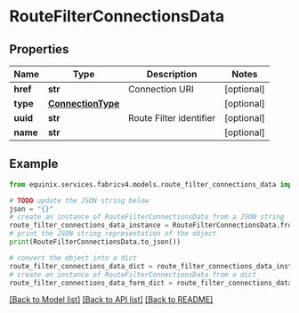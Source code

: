 # RouteFilterConnectionsData


## Properties

Name | Type | Description | Notes
------------ | ------------- | ------------- | -------------
**href** | **str** | Connection URI | [optional] 
**type** | [**ConnectionType**](ConnectionType.md) |  | [optional] 
**uuid** | **str** | Route Filter identifier | [optional] 
**name** | **str** |  | [optional] 

## Example

```python
from equinix.services.fabricv4.models.route_filter_connections_data import RouteFilterConnectionsData

# TODO update the JSON string below
json = "{}"
# create an instance of RouteFilterConnectionsData from a JSON string
route_filter_connections_data_instance = RouteFilterConnectionsData.from_json(json)
# print the JSON string representation of the object
print(RouteFilterConnectionsData.to_json())

# convert the object into a dict
route_filter_connections_data_dict = route_filter_connections_data_instance.to_dict()
# create an instance of RouteFilterConnectionsData from a dict
route_filter_connections_data_form_dict = route_filter_connections_data.from_dict(route_filter_connections_data_dict)
```
[[Back to Model list]](../README.md#documentation-for-models) [[Back to API list]](../README.md#documentation-for-api-endpoints) [[Back to README]](../README.md)


